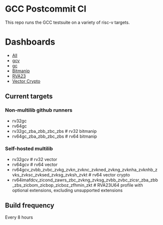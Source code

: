 # GCC Postcommit CI

This repo runs the GCC testsuite on a variety of risc-v targets.

# Dashboards
- [All](https://patrick-rivos.github.io/gcc-postcommit-ci/)
- [gcv](https://patrick-rivos.github.io/gcc-postcommit-ci/gcv)
- [gc](https://patrick-rivos.github.io/gcc-postcommit-ci/gc)
- [Bitmanip](https://patrick-rivos.github.io/gcc-postcommit-ci/bitmanip)
- [RVA23](https://patrick-rivos.github.io/gcc-postcommit-ci/rva23)
- [Vector Crypto](https://patrick-rivos.github.io/gcc-postcommit-ci/vector_crypto)

## Current targets

### Non-multilib github runners
- rv32gc
- rv64gc
- rv32gc_zba_zbb_zbc_zbs # rv32 bitmanip
- rv64gc_zba_zbb_zbc_zbs # rv64 bitmanip

### Self-hosted multilib
- rv32gcv # rv32 vector
- rv64gcv # rv64 vector
- rv64gcv_zvbb_zvbc_zvkg_zvkn_zvknc_zvkned_zvkng_zvknha_zvknhb_zvks_zvksc_zvksed_zvksg_zvksh_zvkt # rv64 vector crypto
- rv64imafdcv_zicond_zawrs_zbc_zvkng_zvksg_zvbb_zvbc_zicsr_zba_zbb_zbs_zicbom_zicbop_zicboz_zfhmin_zkt # RVA23U64 profile with optional extensions, excluding unsupported extensions

## Build frequency
Every 8 hours
